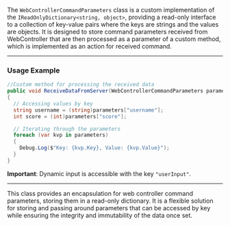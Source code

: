 The `WebControllerCommandParameters` class is a custom implementation of the `IReadOnlyDictionary<string, object>`, providing a read-only interface to a collection of key-value pairs where the keys are strings and the values are objects. It is designed to store command parameters received from WebController that are then processed as a parameter of a custom method, which is implemented as an action for received command.

---

### **Usage Example**

```csharp
//Custom method for processing the received data 
public void ReceiveDataFromServer(WebControllerCommandParameters parameters)
{
  // Accessing values by key
  string username = (string)parameters["username"];
  int score = (int)parameters["score"];

  // Iterating through the parameters
  foreach (var kvp in parameters)
  {
    Debug.Log($"Key: {kvp.Key}, Value: {kvp.Value}");
  }
}
```

**Important**: Dynamic input is accessible with the key ```"userInput"```.

---

This class provides an encapsulation for web controller command parameters, storing them in a read-only dictionary. It is a flexible solution for storing and passing around parameters that can be accessed by key while ensuring the integrity and immutability of the data once set.
